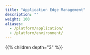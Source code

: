 ```yaml
---
title: "Application Edge Management"
description: ""
weight: 100
aliases:
  - /platform/application/
  - /platform/environment/
---
```


{{% children depth="3" %}}
